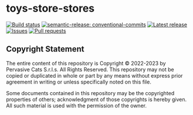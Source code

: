 # toys-store-stores

[![Build status](https://github.com/pervasive-cats/toys-store-stores/actions/workflows/release.yml/badge.svg)](https://github.com/pervasive-cats/toys-store-stores/actions/workflows/release.yml)
[![semantic-release: conventional-commits](https://img.shields.io/badge/semantic--release-conventional_commits-e10098?logo=semantic-release)](https://github.com/semantic-release/semantic-release)
[![Latest release](https://img.shields.io/github/v/release/pervasive-cats/toys-store-stores)](https://github.com/pervasive-cats/toys-store-stores/releases/latest/)
[![Issues](https://img.shields.io/github/issues/pervasive-cats/toys-store-stores)](https://github.com/pervasive-cats/toys-store-stores/issues)
[![Pull requests](https://img.shields.io/github/issues-pr/pervasive-cats/toys-store-stores)](https://github.com/pervasive-cats/toys-store-stores/pulls)

## Copyright Statement

The entire content of this repository is Copyright © 2022-2023 by Pervasive Cats S.r.l.s. All Rights Reserved. This repository may
not be copied or duplicated in whole or part by any means without express prior agreement in writing or unless specifically noted
on this file.

Some documents contained in this repository may be the copyrighted properties of others; acknowledgment of those copyrights is 
hereby given. All such material is used with the permission of the owner.
